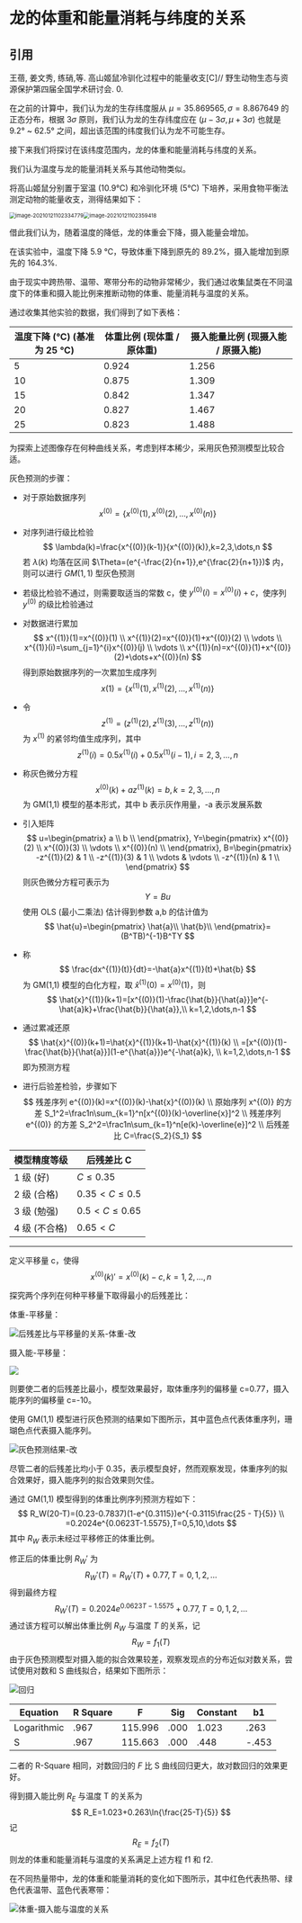 # 龙的体重和能量消耗与纬度的关系

## 引用

王蓓, 姜文秀, 练硝,等. 高山姬鼠冷驯化过程中的能量收支[C]// 野生动物生态与资源保护第四届全国学术研讨会. 0.

在之前的计算中，我们认为龙的生存纬度服从 $\mu=35.869565,\sigma=8.867649$ 的正态分布，根据 $3\sigma$ 原则，我们认为龙的生存纬度应在 $(\mu-3\sigma,\mu+3\sigma)$ 也就是 9.2° ~ 62.5° 之间，超出该范围的纬度我们认为龙不可能生存。

接下来我们将探讨在该纬度范围内，龙的体重和能量消耗与纬度的关系。

我们认为温度与龙的能量消耗关系与其他动物类似。

将高山姬鼠分别置于室温 (10.9℃) 和冷驯化环境 (5℃) 下培养，采用食物平衡法测定动物的能量收支，测得结果如下：

<img src="https://gitee.com/koorye/picgo/raw/master/image-20210121102334779.png" alt="image-20210121102334779" style="zoom: 67%;" /><img src="https://gitee.com/koorye/picgo/raw/master/image-20210121102359418.png" alt="image-20210121102359418" style="zoom: 67%;" />

借此我们认为，随着温度的降低，龙的体重会下降，摄入能量会增加。

在该实验中，温度下降 5.9 ℃，导致体重下降到原先的 89.2%，摄入能增加到原先的 164.3%.

由于现实中跨热带、温带、寒带分布的动物非常稀少，我们通过收集鼠类在不同温度下的体重和摄入能比例来推断动物的体重、能量消耗与温度的关系。

通过收集其他实验的数据，我们得到了如下表格：

| 温度下降 (℃) (基准为 25 ℃) | 体重比例 (现体重 / 原体重) | 摄入能量比例 (现摄入能 / 原摄入能) |
| -------------------------- | -------------------------- | ---------------------------------- |
| 5                          | 0.924                      | 1.256                              |
| 10                         | 0.875                      | 1.309                              |
| 15                         | 0.842                      | 1.347                              |
| 20                         | 0.827                      | 1.467                              |
| 25                         | 0.823                      | 1.488                              |



为探索上述图像存在何种曲线关系，考虑到样本稀少，采用灰色预测模型比较合适。

灰色预测的步骤：

- 对于原始数据序列
  $$
  x^{(0)}=\{x^{(0)}(1),x^{(0)}(2),\dots,x^{(0)}(n)\}
  $$

- 对序列进行级比检验
  $$
  \lambda(k)=\frac{x^{(0)}(k-1)}{x^{(0)}(k)},k=2,3,\dots,n
  $$
  若 $\lambda(k)$ 均落在区间 $\Theta=(e^{-\frac{2}{n+1}},e^{\frac{2}{n+1}})$ 内，则可以进行 $GM(1,1)$ 型灰色预测
  
- 若级比检验不通过，则需要取适当的常数 c，使 $y^{(0)}(i)=x^{(0)}(i)+c$，使序列 $y^{(0)}$ 的级比检验通过
  
- 对数据进行累加
  $$
  x^{(1)}(1)=x^{(0)}(1) \\
  x^{(1)}(2)=x^{(0)}(1)+x^{(0)}(2) \\
  \vdots \\
  x^{(1)}(i)=\sum_{j=1}^{i}x^{(0)}(j) \\
  \vdots \\
  x^{(1)}(n)=x^{(0)}(1)+x^{(0)}(2)+\dots+x^{(0)}(n)
  $$
  得到原始数据序列的一次累加生成序列 
  $$
  x(1)=\{x^{(1)}(1),x^{(1)}(2),\dots,x^{(1)}(n)\}
  $$
  
-  令
  $$
  z^{(1)}=(z^{(1)}(2),z^{(1)}(3),\dots,z^{(1)}(n))
  $$
  为 $x^{(1)}$ 的紧邻均值生成序列，其中
  $$
  z^{(1)}(i)=0.5x^{(1)}(i)+0.5x^{(1)}(i-1),i=2,3,\dots,n
  $$

- 称灰色微分方程
  $$
  x^{(0)}(k)+az^{(1)}(k)=b,k=2,3,\dots,n
  $$
  为 GM(1,1) 模型的基本形式，其中 b 表示灰作用量，-a 表示发展系数

- 引入矩阵
  $$
  u=\begin{pmatrix}
  a \\
  b \\
  \end{pmatrix},
  Y=\begin{pmatrix}
  x^{(0)}(2) \\
  x^{(0)}(3) \\
  \vdots \\
  x^{(0)}(n) \\
  \end{pmatrix},
  B=\begin{pmatrix}
  -z^{(1)}(2) & 1 \\
  -z^{(1)}(3) & 1 \\
  \vdots & \vdots \\
  -z^{(1)}(n) & 1 \\
  \end{pmatrix}
  $$
  则灰色微分方程可表示为
  $$
  Y=Bu
  $$
  使用 OLS (最小二乘法) 估计得到参数 a,b 的估计值为
  $$
  \hat{u}=\begin{pmatrix}
  \hat{a}\\
  \hat{b}\\
  \end{pmatrix}=(B^TB)^{-1}B^TY
  $$
  
- 称
  $$
  \frac{dx^{(1)}(t)}{dt}=-\hat{a}x^{(1)}(t)+\hat{b}
  $$
  为 GM(1,1) 模型的白化方程，取 $\hat{x}^{(1)}(0)=x^{(0)}(1)$，则
  $$
  \hat{x}^{(1)}(k+1)=[x^{(0)}(1)-\frac{\hat{b}}{\hat{a}}]e^{-\hat{a}k}+\frac{\hat{b}}{\hat{a}},\\
  k=1,2,\dots,n-1
  $$
  
- 通过累减还原
  $$
  \hat{x}^{(0)}(k+1)=\hat{x}^{(1)}(k+1)-\hat{x}^{(1)}(k) \\
  =[x^{(0)}(1)-\frac{\hat{b}}{\hat{a}}](1-e^{\hat{a}})e^{-\hat{a}k}, \\
  k=1,2,\dots,n-1
  $$
  即为预测方程

- 进行后验差检验，步骤如下
$$
  残差序列 e^{(0)}(k)=x^{(0)}(k)-\hat{x}^{(0)}(k) \\
  原始序列 x^{(0)} 的方差 S_1^2=\frac1n\sum_{k=1}^n[x^{(0)}(k)-\overline{x}]^2 \\
  残差序列 e^{(0)} 的方差 S_2^2=\frac1n\sum_{k=1}^n[e(k)-\overline{e}]^2 \\
  后残差比 C=\frac{S_2}{S_1}
$$

| 模型精度等级  | 后残差比 C        |
| ------------- | ----------------- |
| 1 级 (好)     | $C\le0.35$        |
| 2 级 (合格)   | $0.35\lt C\le0.5$ |
| 3 级 (勉强)   | $0.5\lt C\le0.65$ |
| 4 级 (不合格) | $0.65\lt C$       |

---

定义平移量 c，使得
$$
x^{(0)}(k)'=x^{(0)}(k)-c,k=1,2,\dots,n
$$


探究两个序列在何种平移量下取得最小的后残差比：

体重-平移量：

![后残差比与平移量的关系-体重-改](https://gitee.com/koorye/picgo/raw/master/%E5%90%8E%E6%AE%8B%E5%B7%AE%E6%AF%94%E4%B8%8E%E5%B9%B3%E7%A7%BB%E9%87%8F%E7%9A%84%E5%85%B3%E7%B3%BB-%E4%BD%93%E9%87%8D-%E6%94%B9.png)

摄入能-平移量：

![](https://gitee.com/koorye/picgo/raw/master/%E5%90%8E%E6%AE%8B%E5%B7%AE%E6%AF%94%E4%B8%8E%E5%B9%B3%E7%A7%BB%E9%87%8F%E7%9A%84%E5%85%B3%E7%B3%BB-%E6%91%84%E5%85%A5%E8%83%BD.png)

则要使二者的后残差比最小，模型效果最好，取体重序列的偏移量 c=0.77，摄入能序列的偏移量 c=-10。

使用 GM(1,1) 模型进行灰色预测的结果如下图所示，其中蓝色点代表体重序列，珊瑚色点代表摄入能序列。

![灰色预测结果-改](https://gitee.com/koorye/picgo/raw/master/%E7%81%B0%E8%89%B2%E9%A2%84%E6%B5%8B%E7%BB%93%E6%9E%9C-%E6%94%B9.png)

尽管二者的后残差比均小于 0.35，表示模型良好，然而观察发现，体重序列的拟合效果好，摄入能序列的拟合效果则欠佳。

通过 GM(1,1) 模型得到的体重比例序列预测方程如下：
$$
R_W(20-T)=(0.23-0.7837)(1-e^{0.3115})e^{-0.3115\frac{25 - T}{5}} \\
=0.2024e^{0.0623T-1.5575},T=0,5,10,\dots
$$
其中 $R_W$ 表示未经过平移修正的体重比例。

修正后的体重比例 $R_W'$ 为
$$
R_W'(T)=R_W'(T)+0.77,T=0,1,2,\dots
$$
得到最终方程
$$
R_W'(T)=0.2024e^{0.0623T-1.5575}+0.77,T=0,1,2,\dots
$$
通过该方程可以解出体重比例 $R_W$ 与温度 $T$ 的关系，记
$$
R_W=f_1(T)
$$
由于灰色预测模型对摄入能的拟合效果较差，观察发现点的分布近似对数关系，尝试使用对数和 S 曲线拟合，结果如下图所示：

![回归](https://gitee.com/koorye/picgo/raw/master/%E5%9B%9E%E5%BD%92.png)

| Equation    | R  Square | F       | Sig  | Constant | b1    |
| ----------- | --------- | ------- | ---- | -------- | ----- |
| Logarithmic | .967      | 115.996 | .000 | 1.023    | .263  |
| S           | .967      | 115.663 | .000 | .448     | -.453 |

二者的 $\text{R-Square}$ 相同，对数回归的 $F$ 比 S 曲线回归更大，故对数回归的效果更好。

得到摄入能比例 $R_E$ 与温度 T 的关系为
$$
R_E=1.023+0.263\ln{\frac{25-T}{5}}
$$
记
$$
R_E=f_2(T)
$$
则龙的体重和能量消耗与温度的关系满足上述方程 f1 和 f2.

在不同热量带中，龙的体重和能量消耗的变化如下图所示，其中红色代表热带、绿色代表温带、蓝色代表寒带：

![体重-摄入能与温度的关系](https://gitee.com/koorye/picgo/raw/master/%E4%BD%93%E9%87%8D-%E6%91%84%E5%85%A5%E8%83%BD%E4%B8%8E%E6%B8%A9%E5%BA%A6%E7%9A%84%E5%85%B3%E7%B3%BB.png)